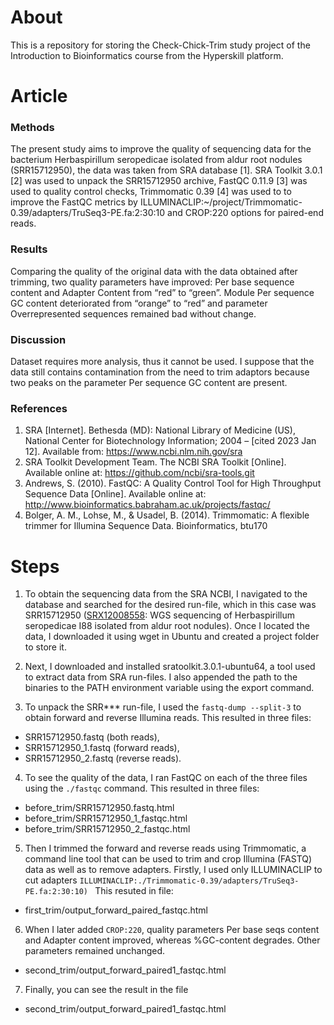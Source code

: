 # About
This is a repository for storing the Check-Chick-Trim study project of the Introduction to Bioinformatics course from the Hyperskill platform.
# Article
### Methods
The present study aims to improve the quality of sequencing data for the bacterium  Herbaspirillum seropedicae isolated from aldur root nodules (SRR15712950), the data was taken from SRA database [1]. SRA Toolkit 3.0.1 [2] was used to unpack the SRR15712950 archive, FastQC 0.11.9 [3] was used to quality control checks, Trimmomatic 0.39 [4] was used to to improve the FastQC metrics by ILLUMINACLIP:~/project/Trimmomatic-0.39/adapters/TruSeq3-PE.fa:2:30:10 and CROP:220 options for paired-end reads. 
### Results
Comparing the quality of the original data with the data obtained after trimming, two quality parameters have improved: Per base sequence content and Adapter Content from “red” to “green”. Module Per sequence GC content deteriorated from “orange” to “red” and parameter Overrepresented sequences remained bad without change. 
### Discussion
Dataset requires more analysis, thus it cannot be used. I suppose that the data still contains contamination from the need to trim adaptors because two peaks on the parameter Per sequence GC content are present.
### References
1. SRA [Internet]. Bethesda (MD): National Library of Medicine (US), National Center for Biotechnology Information; 2004 – [cited 2023 Jan 12]. Available from: https://www.ncbi.nlm.nih.gov/sra
2. SRA Toolkit Development Team. The NCBI SRA Toolkit [Online]. Available online at: https://github.com/ncbi/sra-tools.git
3. Andrews, S. (2010). FastQC: A Quality Control Tool for High Throughput Sequence Data [Online]. Available online at: http://www.bioinformatics.babraham.ac.uk/projects/fastqc/
4. Bolger, A. M., Lohse, M., & Usadel, B. (2014). Trimmomatic: A flexible trimmer for Illumina Sequence Data. Bioinformatics, btu170

# Steps
1. To obtain the sequencing data from the SRA NCBI, I navigated to the database and searched for the desired run-file, which in this case was SRR15712950 ([SRX12008558](https://www.ncbi.nlm.nih.gov/sra/SRX12008558[accn]): WGS sequencing of Herbaspirillum seropedicae I88 isolated from aldur root nodules). Once I located the data, I downloaded it using wget in Ubuntu and created a project folder to store it.

2. Next, I downloaded and installed sratoolkit.3.0.1-ubuntu64, a tool used to extract data from SRA run-files. I also appended the path to the binaries to the PATH environment variable using the export command.

3. To unpack the SRR*** run-file, I used the ```fastq-dump --split-3``` to obtain forward and reverse Illumina reads. This resulted in three files: 
- SRR15712950.fastq (both reads), 
- SRR15712950_1.fastq (forward reads), 
- SRR15712950_2.fastq (reverse reads). 

4. To see the quality of the data, I ran FastQC on each of the three files using the ```./fastqc``` command. This resulted in three files:
- before_trim/SRR15712950.fastq.html
- before_trim/SRR15712950_1_fastqc.html
- before_trim/SRR15712950_2_fastqc.html

5. Then I trimmed the forward and reverse reads using Trimmomatic, a command line tool that can be used to trim and crop Illumina (FASTQ) data as well as to remove adapters. Firstly, I used only ILLUMINACLIP to cut adapters ```ILLUMINACLIP:./Trimmomatic-0.39/adapters/TruSeq3-PE.fa:2:30:10) ```
This resuted in file:
- first_trim/output_forward_paired_fastqc.html

6. When I later added ```CROP:220```, quality parameters Per base seqs content and Adapter content improved, whereas %GC-content degrades. Other parameters remained unchanged.
- second_trim/output_forward_paired1_fastqc.html

7. Finally, you can see the result in the file 
- second_trim/output_forward_paired1_fastqc.html
